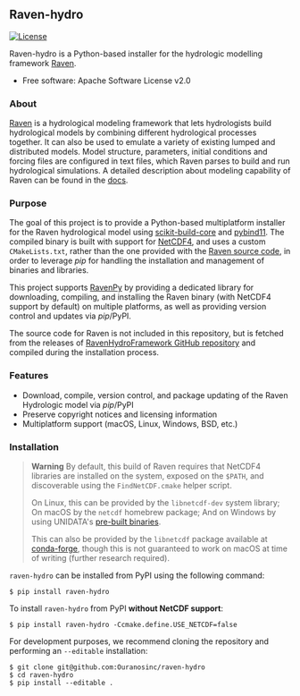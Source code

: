 ## Raven-hydro

[![License](https://img.shields.io/github/license/Ouranosinc/raven-hydro.svg)](https://github.com/Ouranosinc/raven-hydro/blob/main/LICENSE)

<!-- cut after this -->

Raven-hydro is a Python-based installer for the hydrologic modelling framework [Raven](https://raven.uwaterloo.ca/).

- Free software: Apache Software License v2.0

### About

[Raven](https://raven.uwaterloo.ca) is a hydrological modeling framework that lets hydrologists build hydrological models by combining different hydrological processes together. It can also be used to emulate a variety of existing lumped and distributed models. Model structure, parameters, initial conditions and forcing files are configured in text files, which Raven parses to build and run hydrological simulations. A detailed description about modeling capability of Raven can be found in the [docs](https://raven.uwaterloo.ca/files/v3.8/RavenManual_v3.8.pdf).

### Purpose

The goal of this project is to provide a Python-based multiplatform installer for the Raven hydrological model using [scikit-build-core](https://github.com/scikit-build/scikit-build-core) and [pybind11](https://github.com/pybind/pybind11). The compiled binary is built with support for [NetCDF4](https://www.unidata.ucar.edu/software/netcdf/), and uses a custom `CMakeLists.txt`, rather than the one provided with the [Raven source code](https://raven.uwaterloo.ca/Downloads.html), in order to leverage *pip* for handling the installation and management of binaries and libraries.

This project supports [RavenPy](https://github.com/CSHS-CWRA/RavenPy) by providing a dedicated library for downloading, compiling, and installing the Raven binary (with NetCDF4 support by default) on multiple platforms, as well as providing version control and updates via *pip*/PyPI.

The source code for Raven is not included in this repository, but is fetched from the releases of [RavenHydroFramework GitHub repository](https://github.com/CSHS-CWRA/RavenHydroFramework) and compiled during the installation process.

### Features

- Download, compile, version control, and package updating of the Raven Hydrologic model via *pip*/PyPI
- Preserve copyright notices and licensing information
- Multiplatform support (macOS, Linux, Windows, BSD, etc.)

### Installation

> **Warning**
> By default, this build of Raven requires that NetCDF4 libraries are installed on the system, exposed on the `$PATH`, and discoverable using the `FindNetCDF.cmake` helper script.
>
> On Linux, this can be provided by the `libnetcdf-dev` system library; On macOS by the `netcdf` homebrew package; And on Windows by using UNIDATA's [pre-built binaries](https://docs.unidata.ucar.edu/netcdf-c/current/winbin.html).
>
> This can also be provided by the `libnetcdf` package available at [conda-forge](https://anaconda.org/conda-forge/libnetcdf), though this is not guaranteed to work on macOS at time of writing (further research required).

`raven-hydro` can be installed from PyPI using the following command:

```shell
$ pip install raven-hydro
```

To install `raven-hydro` from PyPI **without NetCDF support**:

```shell
$ pip install raven-hydro -Ccmake.define.USE_NETCDF=false
```

For development purposes, we recommend cloning the repository and performing an `--editable` installation:

```shell
$ git clone git@github.com:Ouranosinc/raven-hydro
$ cd raven-hydro
$ pip install --editable .
```

<!-- but before this -->
